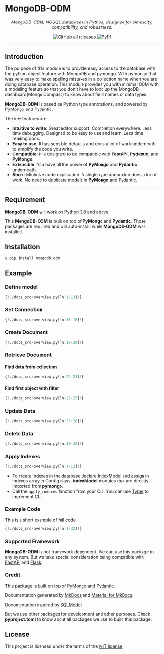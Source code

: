 # MongoDB-ODM

<p align="center">
    <em>MongoDB-ODM, NOSQL databases in Python, designed for simplicity, compatibility, and robustness.</em>
</p>

<p align="center">

<a href="https://github.com/nayan32biswas/mongodb-odm" target="_blank">
    <img alt="GitHub all releases" src="https://img.shields.io/github/downloads/nayan32biswas/mongodb-odm/total?color=success">
</a>
<a href="https://pypi.org/project/mongodb-odm">
    <img alt="PyPI" src="https://img.shields.io/pypi/v/mongodb-odm?color=blue">
</a>
</p>

---

## Introduction

The purpose of this module is to provide easy access to the database with the python object feature with MongoDB and pymongo. With pymongo that was very easy to make spelling mistakes in a collection name when you are doing database operation. This module provides you with minimal ODM with a modeling feature so that you don’t have to look up the MongoDB dashboard(Mongo Compass) to know about field names or data types.

**MongoDB-ODM** is based on Python type annotations, and powered by <a href="https://pymongo.readthedocs.io/en/stable" class="external-link" target="_blank">PyMongo</a> and <a href="https://docs.pydantic.dev" class="external-link" target="_blank">Pydantic</a>.

The key features are:

- **Intuitive to write**: Great editor support. Completion everywhere. Less time debugging. Designed to be easy to use and learn. Less time reading docs.
- **Easy to use**: It has sensible defaults and does a lot of work underneath to simplify the code you write.
- **Compatible**: It is designed to be compatible with **FastAPI**, **Pydantic**, and **PyMongo**.
- **Extensible**: You have all the power of **PyMongo** and **Pydantic** underneath.
- **Short**: Minimize code duplication. A single type annotation does a lot of work. No need to duplicate models in **PyMongo** and Pydantic.

---

## Requirement

**MongoDB-ODM** will work on <a href="https://www.python.org/downloads" class="external-link" target="_blank">Python 3.8 and above</a>

This **MongoDB-ODM** is built on top of **PyMongo** and **Pydantic**. Those packages are required and will auto-install while **MongoDB-ODM** was installed.

## Installation

```console
$ pip install mongodb-odm
```

## Example

### Define model

```Python
{!./docs_src/overview.py[ln:1-13]!}
```

### Set Connection

```Python
{!./docs_src/overview.py[ln:16-16]!}
```

### Create Document

```Python
{!./docs_src/overview.py[ln:18-20]!}
```

### Retrieve Document

#### Find data from collection

```Python
{!./docs_src/overview.py[ln:22-23]!}
```

#### Find first object with filter

```Python
{!./docs_src/overview.py[ln:25-25]!}
```

### Update Data

```Python
{!./docs_src/overview.py[ln:25-28]!}
```

### Delete Data

```Python
{!./docs_src/overview.py[ln:30-32]!}
```

### Apply Indexes

```Python hl_lines="11-13"
{!./docs_src/overview.py[ln:1-13]!}
```

- To create indexes in the database declare <a href="https://pymongo.readthedocs.io/en/stable/tutorial.html#indexing" class="external-link" target="_blank">IndexModel</a> and assign in indexes array in Config class. **IndexModel** modules that are directly imported from **pymongo**.
- Call the `apply_indexes` function from your CLI. You can use <a href="https://typer.tiangolo.com" class="external-link" target="_blank">Typer</a> to implement CLI.

### Example Code

This is a short example of full code

```Python
{!./docs_src/overview.py[ln:1-32]!}
```

### Supported Framework

**MongoDB-ODM** is not framework dependent. We can use this package in any system. But we take special consideration being compatible with <a href="https://fastapi.tiangolo.com/" class="external-link" target="_blank">FastAPI</a> and <a href="https://flask.palletsprojects.com/en/2.2.x/" class="external-link" target="_blank">Flask</a>.

### Credit

This package is built on top of <a href="https://pymongo.readthedocs.io/en/stable" class="external-link" target="_blank">PyMongo</a> and <a href="https://docs.pydantic.dev" class="external-link" target="_blank">Pydantic</a>.

Documentation generated by <a href="https://www.mkdocs.org/" class="external-link" target="_blank">MkDocs</a> and <a href="https://squidfunk.github.io/mkdocs-material/" class="external-link" target="_blank">Material for MkDocs</a>.

Documentation inspired by <a href="https://sqlmodel.tiangolo.com" class="external-link" target="_blank">SQLModel</a>.

But we use other packages for development and other purposes. Check **pyproject.toml** to know about all packages we use to build this package.

## License

This project is licensed under the terms of the [MIT license](https://github.com/nayan32biswas/mongodb-odm/blob/main/LICENSE).

